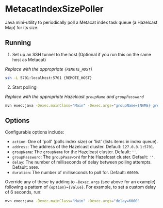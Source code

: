 # MetacatIndexSizePoller

Java mini-utility to periodically poll a Metacat index task queue (a Hazelcast Map) for its size.

## Running

1. Set up an SSH tunnel to the host (Optional if you run this on the same host as Metacat)

_Replace with the appropriate `{REMOTE_HOST}`_

```sh
ssh -L 5701:localhost:5701 {REMOTE_HOST}
```

2. Start polling

_Replace with the appropriate Hazelcast `groupName` and `groupPassword`_

```sh
mvn exec:java -Dexec.mainClass="Main" -Dexec.args="groupName={NAME} groupPassword={PASSWORD}"
```

## Options

Configurable options include:

- `action`: One of 'poll' (polls index size) or 'list' (lists items in index queue).
- `address`: The address of the Hazelcast cluster. Default: `127.0.0.1:5701`.
- `groupName`: The `groupName` for the Hazelcast cluster. Default: `''`.
- `groupPassword`: The `groupPassword` for hte Hazelcast cluster. Default: `''`.
- `delay`: The number of milliseconds of delay between polling attempts. Default: `5000`.
- `duration`: The number of milliseconds to poll for. Default: `60000`.

Override any of these by adding to `-Dexec.args` (see above for an example) following a pattern of `{option}={value}`. For example, to set a custom delay of 6 seconds, run:

```sh
mvn exec:java -Dexec.mainClass="Main" -Dexec.args="delay=6000"
```
